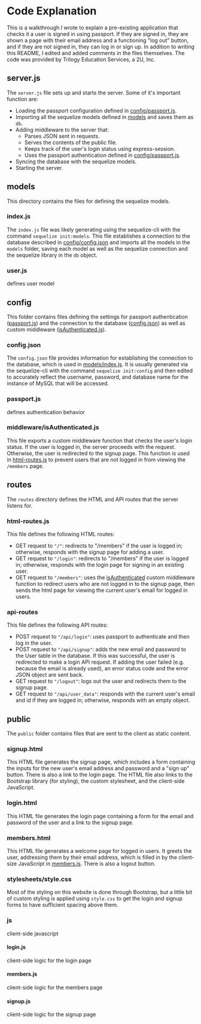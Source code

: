 # Code Explanation

This is a walkthrough I wrote to explain a pre-existing application that checks it a user is signed in using passport. If they are signed in, they are shown a page with their email address and a functioning "log out" button, and if they are not signed in, they can log in or sign up. In addition to writing this README, I edited and added comments in the files themselves. The code was provided by Trilogy Education Services, a 2U, Inc.

## server.js

The `server.js` file sets up and starts the server. Some of it's important function are:

* Loading the passport configuration defined in [config/passport.js](#passport.js).
* Importing all the sequelize models defined in [models](#models) and saves them as `db`.
* Adding middleware to the server that:
    * Parses JSON sent in requests.
    * Serves the contents of the public file.
    * Keeps track of the user's login status using express-session.
    * Uses the passport authentication defined in [config/passport.js](#passport.js).
* Syncing the database with the sequelize models.
* Starting the server.

## models

This directory contains the files for defining the sequelize models.

### index.js

The `index.js` file was likely generating using the sequelize-cli with the command `sequelize init:models`. This file establishes a connection to the database described in [config/config.json](#config.json) and imports all the models in the `models` folder, saving each model as well as the sequelize connection and the sequelize library in the `db` object.

### user.js

defines user model

## config

This folder contains files defining the settings for passport authentication ([passport.js](#passport.js)) and the connection to the database ([config.json](#config.json)) as well as custom middleware ([isAuthenticated.js](#middleware/isAuthenticated.js)).

### config.json

The `config.json` file provides information for establishing the connection to the database, which is used in [models/index.js](#index.js). It is usually generated via the sequelize-cli with the command `sequelize init:config` and then edited to accurately reflect the username, password, and database name for the instance of MySQL that will be accessed.

### passport.js

defines authentication behavior

### middleware/isAuthenticated.js

This file exports a custom middleware function that checks the user's login status. If the user is logged in, the server proceeds with the request. Otherwise, the user is redirected to the signup page. This function is used in [html-routes.js](#html-routes.js) to prevent users that are not logged in from viewing the `/members` page.

## routes

The `routes` directory defines the HTML and API routes that the server listens for.

### html-routes.js

This file defines the following HTML routes:

* GET request to `"/"`: redirects to "/members" if the user is logged in; otherwise, responds with the signup page for adding a user.
* GET request to `"/login"`: redirects to "/members" if the user is logged in; otherwise, responds with the login page for signing in an existing user.
* GET request to `"/members"`: uses the [isAuthenticated](#middleware/isAuthenticated.js) custom middleware function to redirect users who are not logged in to the signup page, then sends the html page for viewing the current user's email for logged in users.

### api-routes

This file defines the following API routes:

* POST request to `"/api/login"`: uses passport to authenticate and then log in the user.
* POST request to `"/api/signup"`: adds the new email and password to the User table in the database. If this was successful, the user is redirected to make a login API request. If adding the user failed (e.g. because the email is already used), an error status code and the error JSON object are sent back.
* GET request to `"/logout"`: logs out the user and redirects them to the signup page.
* GET request to `"/api/user_data"`: responds with the current user's email and id if they are logged in; otherwise, responds with an empty object.

## public

The `public` folder contains files that are sent to the client as static content.

### signup.html

This HTML file generates the signup page, which includes a form containing the inputs for the new user's email address and password and a "sign up" button. There is also a link to the login page. The HTML file also links to the Bootstrap library (for styling), the custom stylesheet, and the client-side JavaScript.

### login.html

This HTML file generates the login page containing a form for the email and password of the user and a link to the signup page.

### members.html

This HTML file generates a welcome page for logged in users. It greets the user, addressing them by their email address, which is filled in by the client-size JavaScript in [members.js](#members.js). There is also a logout button.

### stylesheets/style.css

Most of the styling on this website is done through Bootstrap, but a little bit of custom styling is applied using `style.css` to get the login and signup forms to have sufficient spacing above them.

### js

client-side javascript

#### login.js

client-side logic for the login page

#### members.js

client-side logic for the members page

#### signup.js

client-side logic for the signup page
